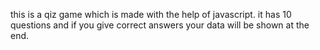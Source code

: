 this is a qiz game which is made with the help of javascript. it has 10 questions and if you give correct answers your data will be shown at the end.
